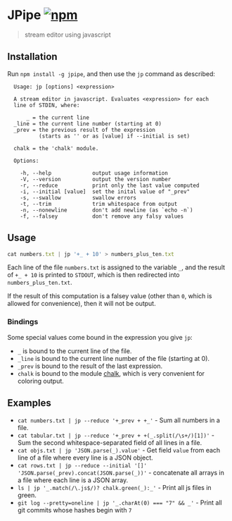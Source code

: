 # JPipe [![npm][npm-image]][npm-url]

[npm-image]: https://img.shields.io/npm/v/jpipe.svg?style=flat
[npm-url]: https://npmjs.org/package/jpipe

> stream editor using javascript

## Installation

Run `npm install -g jpipe`, and then use the `jp` command
as described:

```
  Usage: jp [options] <expression>

  A stream editor in javascript. Evaluates <expression> for each
  line of STDIN, where:

      _ = the current line
  _line = the current line number (starting at 0)
  _prev = the previous result of the expression
          (starts as '' or as [value] if --initial is set)

  chalk = the 'chalk' module.

  Options:

    -h, --help             output usage information
    -V, --version          output the version number
    -r, --reduce           print only the last value computed
    -i, --initial [value]  set the inital value of "_prev"
    -s, --swallow          swallow errors
    -t, --trim             trim whitespace from output
    -n, --nonewline        don't add newline (as `echo -n`)
    -f, --falsey           don't remove any falsy values
```

## Usage

```js
cat numbers.txt | jp '+_ + 10' > numbers_plus_ten.txt
```

Each line of the file `numbers.txt` is assigned to the variable `_`, and the
result of `+_ + 10` is printed to `STDOUT`, which is then redirected into
`numbers_plus_ten.txt`.

If the result of this computation is a falsey value (other than `0`, which is
allowed for convenience), then it will not be output.

### Bindings

Some special values come bound in the expression you give `jp`:

- `_` is bound to the current line of the file.
- `_line` is bound to the current line number of the file (starting at 0).
- `_prev` is bound to the result of the last expression.
- `chalk` is bound to the module [chalk](https://github.com/chalk/chalk),
  which is very convenient for coloring output.

## Examples

- `cat numbers.txt | jp --reduce '+_prev + +_'` - Sum all numbers in a file.
- `cat tabular.txt | jp --reduce '+_prev + +(_.split(/\s+/)[1])'` - Sum the
  second whitespace-separated field of all lines in a file.
- `cat objs.txt | jp 'JSON.parse(_).value'` - Get field `value` from each line
  of a file where every line is a JSON object.
- `cat rows.txt | jp --reduce --initial '[]' 'JSON.parse(_prev).concat(JSON.parse(_))'` -
  concatenate all arrays in a file where each line is a JSON array.
- `ls | jp '_.match(/\.js$/)? chalk.green(_):_'` - Print all js files in green.
- `git log --pretty=oneline | jp '_.charAt(0) === "7" && _'` - Print all git
  commits whose hashes begin with `7`
